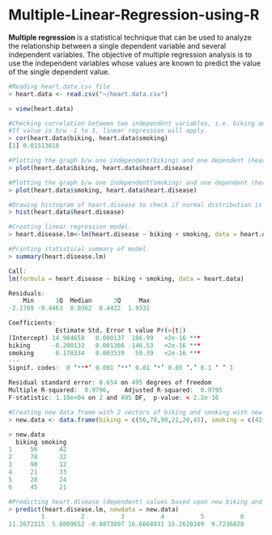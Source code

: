 # Multiple-Linear-Regression-using-R
<b> Multiple regression </b> is a statistical technique that can be used to analyze the relationship between a single dependent variable and several independent variables. The objective of multiple regression analysis is to use the independent variables whose values are known to predict the value of the single dependent value.

```r
#Reading heart.data.csv file
> heart.data <- read.csv("~/heart.data.csv")

> view(heart.data)

#Checking correlation between two independent variables, i.e. biking and smoking. 
#If value is b/w -1 to 1, linear regression will apply.
> cor(heart.data$biking, heart.data$smoking)
[1] 0.01513618

#Plotting the graph b/w one independent(biking) and one dependent (heart.disease) variable.
> plot(heart.data$biking, heart.data$heart.disease)

#Plotting the graph b/w one independent(smoking) and one dependent (heart.disease) variable.
> plot(heart.data$smoking, heart.data$heart.disease)

#Drawing histogram of heart.disease to check if normal distribution is there or not.
> hist(heart.data$heart.disease)

#Creating linear regression model.
> heart.disease.lm<-lm(heart.disease ~ biking + smoking, data = heart.data)

#Printing statistical summary of model.
> summary(heart.disease.lm)

Call:
lm(formula = heart.disease ~ biking + smoking, data = heart.data)

Residuals:
    Min      1Q  Median      3Q     Max 
-2.1789 -0.4463  0.0362  0.4422  1.9331 

Coefficients:
             Estimate Std. Error t value Pr(>|t|)    
(Intercept) 14.984658   0.080137  186.99   <2e-16 ***
biking      -0.200133   0.001366 -146.53   <2e-16 ***
smoking      0.178334   0.003539   50.39   <2e-16 ***
---
Signif. codes:  0 ‘***’ 0.001 ‘**’ 0.01 ‘*’ 0.05 ‘.’ 0.1 ‘ ’ 1

Residual standard error: 0.654 on 495 degrees of freedom
Multiple R-squared:  0.9796,	Adjusted R-squared:  0.9795 
F-statistic: 1.19e+04 on 2 and 495 DF,  p-value: < 2.2e-16

#Creating new data frame with 2 vectors of biking and smoking with new values.
> new.data <- data.frame(biking = c(56,78,90,21,20,45), smoking = c(42,32,12,33,24,21))

> new.data
  biking smoking
1     56      42
2     78      32
3     90      12
4     21      33
5     20      24
6     45      21

#Predicting heart.disease (dependent) values based upon new biking and smoking (independent) values.
> predict(heart.disease.lm, newdata = new.data)
         1          2          3          4          5          6 
11.2672315  5.0809652 -0.8873097 16.6668831 15.2620109  9.7236828 
```
